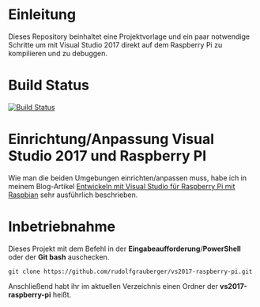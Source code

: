 # Einleitung
Dieses Repository beinhaltet eine Projektvorlage und ein paar notwendige Schritte um mit Visual Studio 2017 direkt auf dem Raspberry Pi zu kompilieren und zu debuggen.

# Build Status
[![Build Status](https://travis-ci.org/rudolfgrauberger/vs2017-raspberry-pi.svg?branch=master)](https://travis-ci.org/rudolfgrauberger/vs2017-raspberry-pi)

# Einrichtung/Anpassung Visual Studio 2017 und Raspberry PI
Wie man die beiden Umgebungen einrichten/anpassen muss, habe ich in meinem Blog-Artikel <a href="http://www.grauberger.org/visualstudio/debuggen/build/raspberry/remote/raspberrypi/raspbian/c/cpp/c++/cmake/debug/2018/04/27/Entwickeln-mit-Visual-Studio-f%C3%BCr-Raspberry-Pi-mit-Raspbian.html" target="_blank">Entwickeln mit Visual Studio für Raspberry Pi mit Raspbian</a> sehr ausführlich beschrieben.

# Inbetriebnahme
Dieses Projekt mit dem Befehl in der **Eingabeaufforderung**/**PowerShell** oder der **Git bash** auschecken.
```
git clone https://github.com/rudolfgrauberger/vs2017-raspberry-pi.git
```

Anschließend habt ihr im aktuellen Verzeichnis einen Ordner der **vs2017-raspberry-pi** heißt.

